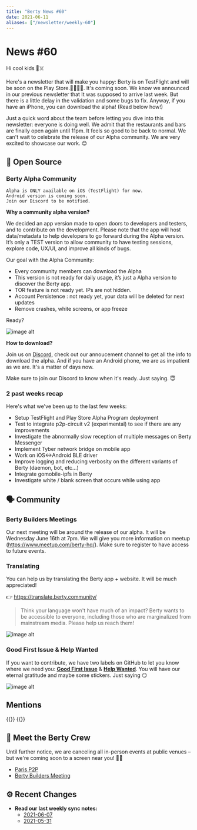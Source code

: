 ```yaml
---
title: "Berty News #60"
date: 2021-06-11
aliases: ["/newsletter/weekly-60"]
---
```


# News #60

Hi cool kids 🏴☠️

Here's a newsletter that will make you happy: Berty is on TestFlight and will be soon on the Play Store.🤩🤩🤩🤩. It's coming soon. We know we announced in our previous newsletter that It was supposed to arrive last week. But there is a little delay in the validation and some bugs to fix. Anyway, if you have an iPhone, you can download the alpha! (Read below how!)

Just a quick word about the team before letting you dive into this newsletter: everyone is doing well. We admit that the restaurants and bars are finally open again until 11pm. It feels so good to be back to normal. We can't wait to celebrate the release of our Alpha community. We are very excited to showcase our work. 😊


## 🚀 Open Source

### Berty Alpha Community
    Alpha is ONLY available on iOS (TestFlight) for now.
    Android version is coming soon.
    Join our Discord to be notified. 

**Why a community alpha version?**

We decided an app version made to open doors to developers and testers, and to contribute on the development. Please note that the app will host data/metadata to help developers to go forward during the Alpha version. It’s only a TEST version to allow community to have testing sessions, explore code, UX/UI, and improve all kinds of bugs.

Our goal with the Alpha Community: 
* Every community members can download the Alpha
* This version is not ready for daily usage, it’s just a Alpha version to discover the Berty app.
* TOR feature is not ready yet. IPs are not hidden.
* Account Persistence : not ready yet, your data will be deleted for next updates
* Remove crashes, white screens, or app freeze 

Ready?


![image alt](https://media.giphy.com/media/XHjniwBKPxhnykNYno/source.gif)

**How to download?** 

Join us on [Discord](https://crpt.fyi/berty-discord), check out our annoucement channel to get all the info to download the alpha. And if you have an Android phone, we are as impatient as we are. It's a matter of days now.

Make sure to join our Discord to know when it's ready. Just saying. 😇



### 2 past weeks recap

Here's what we've been up to the last few weeks: 
* Setup TestFlight and Play Store Alpha Program deployment
* Test to integrate p2p-circuit v2 (experimental) to see if there are any improvements
* Investigate the abnormally slow reception of multiple messages on Berty Messenger
* Implement Tyber network bridge on mobile app
* Work on iOS<->Android BLE driver
* Improve logging and reducing verbosity on the different variants of Berty (daemon, bot, etc...)
* Integrate gomobile-ipfs in Berty
* Investigate white / blank screen that occurs while using app



## 🗣️ Community


### Berty Builders Meetings

Our next meeting will be around the release of our alpha. It will be Wednesday June 16th at 7pm. We will give you more information on meetup (https://www.meetup.com/berty-hq/). Make sure to register to have access to future events. 



### Translating 

You can help us by translating the Berty app + website. It will be much appreciated! 

👉 https://translate.berty.community/  

> Think your language won't have much of an impact? Berty wants to be accessible to everyone, including those who are marginalized from mainstream media. Please help us reach them!

![image alt](https://media.giphy.com/media/26BRDvCpnEukGhmHC/giphy.gif)

### Good First Issue & Help Wanted

If you want to contribute, we have two labels on GitHub to let you know where we need you: [**Good First Issue**](https://github.com/issues?q=is%3Aissue+is%3Aopen+org%3Aberty+label%3A%22good+first+issue%22+sort%3Aupdated-desc) & [**Help Wanted**](https://github.com/issues?q=is%3Aissue+is%3Aopen+org%3Aberty+label%3A%22help+wanted%22+sort%3Aupdated-desc+). You will have our eternal gratitude and maybe some stickers. Just saying 😏

![image alt](https://media.giphy.com/media/14jQC2AONxNBHq/giphy.gif)

## Mentions


{{<tweet id="1400473248605802497">}}
{{<tweet id="1396832729874980870">}}



## 🎉 Meet the Berty Crew

Until further notice, we are canceling all in-person events at public venues – but we're coming soon to a screen near you! 🚧🚧

* [Paris P2P](https://p2p.paris/)
* [Berty Builders Meeting](https://www.meetup.com/berty-hq/)

## ⚙️ Recent Changes

* **Read our last weekly sync notes:**
    * [2021-06-07](https://github.com/berty/community/blob/master/meeting-notes/2021/Q2/2021-06-07--staff-team-weekly-sync.md)
    * [2021-05-31](https://github.com/berty/community/blob/master/meeting-notes/2021/Q2/2021-05-31--staff-team-weekly-sync.md)

